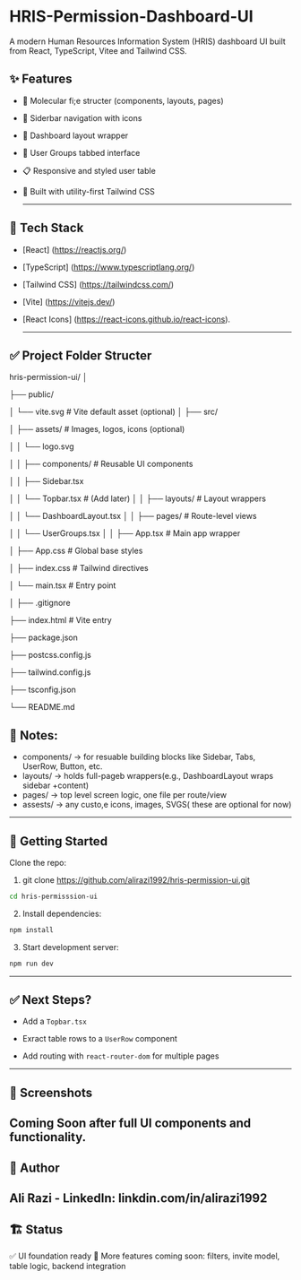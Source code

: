 # HRIS-Permission-Dashboard-UI
A modern Human Resources Information System (HRIS) dashboard UI built from React, TypeScript, Vitee and Tailwind CSS.

## ✨ Features
- 📂 Molecular fi;e structer (components, layouts, pages)
- 📑 Siderbar navigation with icons
- 🧭 Dashboard layout wrapper
- 👥 User Groups tabbed interface
- 📋 Responsive and styled user table
- 💅 Built with utility-first Tailwind CSS

  ----

## 🔧 Tech Stack

- [React] (https://reactjs.org/)

- [TypeScript] (https://www.typescriptlang.org/)

- [Tailwind CSS] (https://tailwindcss.com/)

- [Vite] (https://vitejs.dev/)

- [React Icons] (https://react-icons.github.io/react-icons).

  ----

## ✅ Project Folder Structer

hris-permission-ui/ │

├── public/

│ └── vite.svg # Vite default asset (optional) │ ├── src/

│ ├── assets/ # Images, logos, icons (optional)

│ │ └── logo.svg

│ │ ├── components/ # Reusable UI components

│ │ ├── Sidebar.tsx

│ │ └── Topbar.tsx # (Add later) │ │ ├── layouts/ # Layout wrappers

│ │ └── DashboardLayout.tsx │ │ ├── pages/ # Route-level views

│ │ └── UserGroups.tsx │ │ ├── App.tsx # Main app wrapper

│ ├── App.css # Global base styles

│ ├── index.css # Tailwind directives

│ └── main.tsx # Entry point

│ ├── .gitignore

├── index.html # Vite entry

├── package.json

├── postcss.config.js

├── tailwind.config.js

├── tsconfig.json

└── README.md


## 🧠 Notes:

  - components/ -> for resuable building blocks like Sidebar, Tabs, UserRow, Button, etc.
  - layouts/ -> holds full-pageb wrappers(e.g., DashboardLayout wraps sidebar +content)
  - pages/ -> top level screen logic, one file per route/view
  - assests/ -> any custo,e icons, images, SVGS( these are optional for now)
---
## 🚀 Getting Started

Clone the repo:

1. git clone https://github.com/alirazi1992/hris-permission-ui.git
```bash
cd hris-permisssion-ui
```
2. Install dependencies:
```bash
npm install
```
3. Start development server:
```bash
npm run dev
```
---
## ✅ Next Steps?
  
  - Add a `Topbar.tsx`

  - Exract table rows to a `UserRow` component

  - Add routing with `react-router-dom` for multiple pages
---
## 📸 Screenshots
Coming Soon after full UI components and functionality.
---
## 🧠 Author
Ali Razi - LinkedIn: linkdin.com/in/alirazi1992
---
## 🏗️ Status

✅ UI foundation ready 
🚧 More features coming soon: filters, invite model, table logic, backend integration
